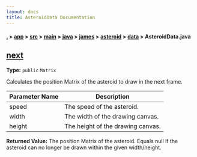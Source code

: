 ```yaml
---
layout: docs
title: AsteroidData Documentation
---
```

#### [.](./../../../../../../../index) > [app](./../../../../../../index) > [src](./../../../../../index) > [main](./../../../../index) > [java](./../../../index) > [james](./../../index) > [asteroid](./../index) > [data](./index) > **AsteroidData.java**

## [next](https://github.com/fennifith/Asteroid/blob/master/app/src/main/java/james/asteroid/data/AsteroidData.java#L23)

**Type:** `public` `Matrix`

Calculates the position Matrix of the asteroid to draw 
in the next frame. 





|Parameter Name|Description|
|-----|-----|
|speed|The speed of the asteroid.|
|width|The width of the drawing canvas.|
|height|The height of the drawing canvas.|


**Returned Value:**  The position Matrix of the asteroid. Equals null if the asteroid can no longer be drawn within the given width/height.  








